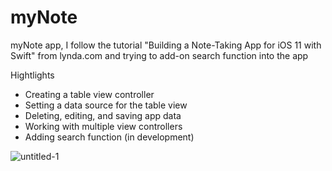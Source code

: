 # myNote

myNote app, I follow the tutorial "Building a Note-Taking App for iOS 11 with Swift" from lynda.com and trying to add-on search function into the app


Hightlights 

* Creating a table view controller
* Setting a data source for the table view
* Deleting, editing, and saving app data
* Working with multiple view controllers
* Adding search function (in development) 

![untitled-1](https://user-images.githubusercontent.com/25110154/38347882-33f91912-386c-11e8-9463-826c22ed403f.jpg)
